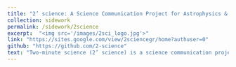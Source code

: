 ```yaml
---
title: "2’ science: A Science Communication Project for Astrophysics & Space Physics"
collection: sidework
permalink: /sidework/2science
excerpt:  "<img src='/images/2sci_logo.jpg'>"
link: "https://sites.google.com/view/2sciencegr/home?authuser=0"
github: "https://github.com/2-science"
text: "Two-minute science (2’ science) is a science communication project initiated and supported by early-career Greek astrophysicists and space physicists. Since December 2020 an effort by all the members of the project is conducted to bridge the gap between the scientific community and the public of Greek readers. The idea behind the project is to write short articles that have an approximate reading time of two minutes. These articles are separated in three difficulty levels to cover a broad range of readers, starting from your students to experiences adults. Furthermore, we include the opportunity to “ask an expert” where any reader can post a question that will be addressed by a researcher of the field. These questions are answered by the board of the team or by contacting an expert from the Greek astronomical society."
---
```

